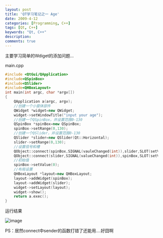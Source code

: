 ```yaml
---
layout: post
title: 'QT学习笔记之一 Age'
date: 2009-4-12
categories: [Programming, C++]
tags: [Qt, C++]
keywords: "Qt, C++"
description: 
comments: true
---
```

主要学习简单的Wdiget的添加问题…

main.cpp

``` cpp
#include <QtGui/QApplication>
#include<QSpinBox>
#include<QSlider>
#include<QHBoxLayout>
int main(int argc, char *argv[])
{
    QApplication a(argc, argv);
    //创建一个小窗体部件
    QWidget *widget=new QWidget;
    widget->setWindowTitle("input your age");
    //创建一个QSpinBox，并设置范围0-130
    QSpinBox *spinBox=new QSpinBox;
    spinBox->setRange(0,130);
    //创建一个QSlider，并设置范围0-130
    QSlider *slider=new QSlider(Qt::Horizontal);
    slider->setRange(0,130);
    //设置信号和槽
    QObject::connect(spinBox,SIGNAL(vauleChanged(int)),slider,SLOT(setValue(int)));
    QObject::connect(slider,SIGNAL(valueChanged(int)),spinBox,SLOT(setValue(int)));
    //初始值
    spinBox->setValue(0);
    //布局设置
    QHBoxLayout *layout=new QHBoxLayout;
    layout->addWidget(spinBox);
    layout->addWidget(slider);
    widget->setLayout(layout);
    widget->show();
    return a.exec();
}
```
运行结果

![image](/images/uploads/2009/04/223310920.p.jpg?d=20090430223730624)

PS：居然connect中sender的函数打错了还能用….好囧啊